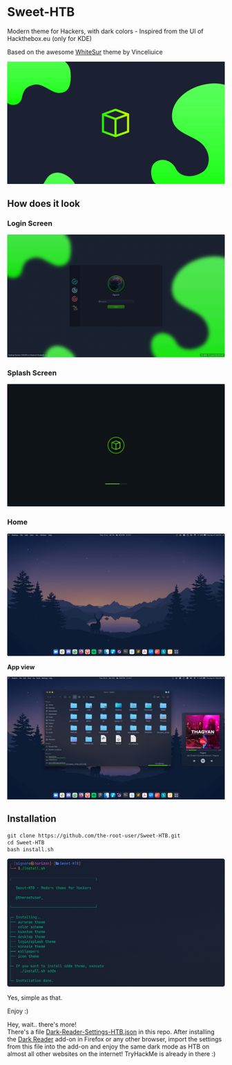 
# Sweet-HTB

Modern theme for Hackers, with dark colors - Inspired from the UI of Hackthebox.eu (only for KDE)

Based on the awesome [WhiteSur](https://github.com/vinceliuice/WhiteSur-kde) theme by Vinceliuice

![Cover](wallpapers/Sweet-Wallpapers/HTB.png)

## How does it look

### Login Screen
![LoginScreen](sddm/Sweet-HTB/preview.png)

<!-- ### Lock Sceen
![LockScreen](lockscreen.png) -->

### Splash Screen
![SplashScreen](look-and-feel/Sweet-HTB/contents/previews/splash.png)

### Home
![DefaultHome](looks_home.png)

**App view**

![AppView](look-and-feel/Sweet-HTB/contents/previews/fullscreenpreview.jpg)

## Installation

```shell
git clone https://github.com/the-root-user/Sweet-HTB.git
cd Sweet-HTB
bash install.sh
```
![Installation](install.png)

Yes, simple as that.

Enjoy :)

Hey, wait.. there's more!<br>
There's a file [Dark-Reader-Settings-HTB.json](Dark-Reader-Settings-HTB.json) in this repo. After installing the [Dark Reader](https://addons.mozilla.org/en-US/firefox/addon/darkreader/) add-on in Firefox or any other browser, import the settings from this file into the add-on and enjoy the same dark mode as HTB on almost all other websites on the internet! TryHackMe is already in there :)
